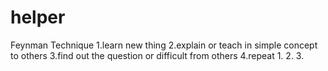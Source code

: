 # helper
Feynman Technique
1.learn new thing
2.explain or teach in simple concept to others
3.find out the question or difficult from others
4.repeat 1. 2. 3.
